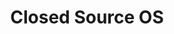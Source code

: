 ---
layout: timeline
title: Closed Source OS 
image_url: /images/ibm-os-2-logo.png
caption: Τα λογισμικά κλειστού τύπου, δίνουν έμφαση στην παρουσίαση της πληροφορίας.
events:
  - windows1
  - ibm-os-2
  - windows-98
  - windows-vista
---